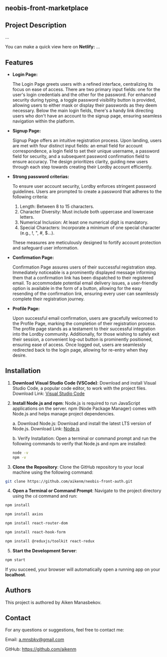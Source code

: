 ## neobis-front-marketplace

## Project Description

...

You can make a quick view here on **Netlify:** ...

## Features

- **Login Page:**

  The Login Page greets users with a refined interface, centralizing its focus on ease of access. There are two primary input fields: one for the user's login credentials and the other for the password. For enhanced security during typing, a toggle password visibility button is provided, allowing users to either mask or display their passwords as they deem necessary. Below the main login fields, there's a handy link directing users who don't have an account to the signup page, ensuring seamless navigation within the platform.

- **Signup Page:**

  Signup Page offers an intuitive registration process. Upon landing, users are met with four distinct input fields: an email field for account correspondence, a login field to set their unique username, a password field for security, and a subsequent password confirmation field to ensure accuracy. The design prioritizes clarity, guiding new users through each step towards creating their Lordby account efficiently.

- **Strong password criterias:**

  To ensure user account security, Lordby enforces stringent password guidelines. Users are prompted to create a password that adheres to the following criteria:

  1. Length: Between 8 to 15 characters.
  2. Character Diversity: Must include both uppercase and lowercase letters.
  3. Numerical Inclusion: At least one numerical digit is mandatory.
  4. Special Characters: Incorporate a minimum of one special character (e.g., !, ", #, $...).

  These measures are meticulously designed to fortify account protection and safeguard user information.

- **Confirmation Page:**

  Confirmation Page assures users of their successful registration step. Immediately noticeable is a prominently displayed message informing them that a confirmation link has been dispatched to their registered email. To accommodate potential email delivery issues, a user-friendly option is available in the form of a button, allowing for the easy resending of the confirmation link, ensuring every user can seamlessly complete their registration journey.

- **Profile Page:**

  Upon successful email confirmation, users are gracefully welcomed to the Profile Page, marking the completion of their registration process. The profile page stands as a testament to their successful integration into the Lordby community. Additionally, for those wishing to safely exit their session, a convenient log-out button is prominently positioned, ensuring ease of access. Once logged out, users are seamlessly redirected back to the login page, allowing for re-entry when they desire.

## Installation

1. **Download Visual Studio Code (VSCode)**:
   Download and install Visual Studio Code, a popular code editor, to work with the project files.
   Download Link: [Visual Studio Code](https://code.visualstudio.com/)

2. **Install Node.js and npm**:
   Node.js is required to run JavaScript applications on the server. npm (Node Package Manager) comes with Node.js and helps manage project dependencies.

   a. Download Node.js:
   Download and install the latest LTS version of Node.js.
   Download Link: [Node.js](https://nodejs.org/)

   b. Verify Installation:
   Open a terminal or command prompt and run the following commands to verify that Node.js and npm are installed:

   ```bash
   node -v
   npm -v
   ```

3. **Clone the Repository**:
   Clone the GitHub repository to your local machine using the following command:

```bash
git clone https://github.com/aikenm/neobis-front-auth.git
```

4. **Open a Terminal or Command Prompt**:
   Navigate to the project directory using the `cd` command and run:

```bash
npm install
```

```bash
npm install axios
```

```bash
npm install react-router-dom
```

```bash
npm install react-hook-form
```

```bash
npm install @reduxjs/toolkit react-redux
```

5. **Start the Development Server**:

```bash
npm start
```

If you succeed, your browser will automatically open a running app on your **localhost**.

## Authors

This project is authored by Aiken Manasbekov.

## Contact

For any questions or suggestions, feel free to contact me:

Email: a.mnsbkv@gmail.com

GitHub: https://github.com/aikenm
